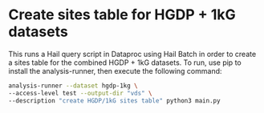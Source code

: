 # Create sites table for HGDP + 1kG datasets

This runs a Hail query script in Dataproc using Hail Batch in order to create a sites table for the combined HGDP + 1kG datasets. To run, use pip to install the analysis-runner, then execute the following command:

```sh
analysis-runner --dataset hgdp-1kg \
--access-level test --output-dir "vds" \
--description "create HGDP/1kG sites table" python3 main.py
```
